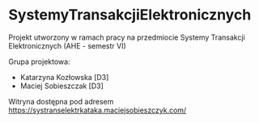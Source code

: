 # SystemyTransakcjiElektronicznych
Projekt utworzony w ramach pracy na przedmiocie Systemy Transakcji Elektronicznych (AHE - semestr VI)

Grupa projektowa:
- Katarzyna Kozłowska [D3]
- Maciej Sobieszczak [D3]

Witryna dostępna pod adresem https://systranselektrkataka.maciejsobieszczyk.com/
